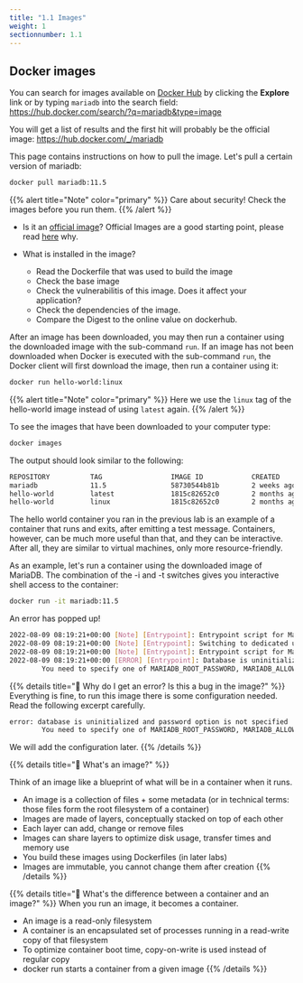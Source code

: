 ```yaml
---
title: "1.1 Images"
weight: 1
sectionnumber: 1.1
---
```


## Docker images

You can search for images available on [Docker Hub](https://hub.docker.com) by clicking the **Explore** link or by typing `mariadb` into the search field: <https://hub.docker.com/search/?q=mariadb&type=image>

You will get a list of results and the first hit will probably be the official image: <https://hub.docker.com/_/mariadb>

This page contains instructions on how to pull the image. Let's pull a certain version of mariadb:

```bash
docker pull mariadb:11.5
```

{{% alert title="Note" color="primary" %}}
Care about security! Check the images before you run them.
{{% /alert %}}

* Is it an [official image](https://docs.docker.com/docker-hub/official_images/)?
Official Images are a good starting point, please read [here](https://docs.docker.com/docker-hub/official_images/) why.

* What is installed in the image?
  * Read the Dockerfile that was used to build the image
  * Check the base image
  * Check the vulnerabilitis of this image. Does it affect your application?
  * Check the dependencies of the image.
  * Compare the Digest to the online value on dockerhub.

After an image has been downloaded, you may then run a container using the downloaded image with the sub-command `run`. If an image has not been downloaded when Docker is executed with the sub-command `run`, the Docker client will first download the image, then run a container using it:

```bash
docker run hello-world:linux
```

{{% alert title="Note" color="primary" %}}
Here we use the `linux` tag of the hello-world image instead of using `latest` again.
{{% /alert %}}

To see the images that have been downloaded to your computer type:

```bash
docker images
```

The output should look similar to the following:

```bash
REPOSITORY          TAG                 IMAGE ID            CREATED             SIZE
mariadb             11.5                58730544b81b        2 weeks ago         397MB
hello-world         latest              1815c82652c0        2 months ago        1.84kB
hello-world         linux               1815c82652c0        2 months ago        1.84kB
```

The hello world container you ran in the previous lab is an example of a container that runs and exits, after emitting a test message. Containers, however, can be much more useful than that, and they can be interactive. After all, they are similar to virtual machines, only more resource-friendly.

As an example, let's run a container using the downloaded image of MariaDB. The combination of the -i and -t switches gives you interactive shell access to the container:

```bash
docker run -it mariadb:11.5
```

An error has popped up!

```bash
2022-08-09 08:19:21+00:00 [Note] [Entrypoint]: Entrypoint script for MariaDB Server 1:10.8.3+maria~jammy started.
2022-08-09 08:19:21+00:00 [Note] [Entrypoint]: Switching to dedicated user 'mysql'
2022-08-09 08:19:21+00:00 [Note] [Entrypoint]: Entrypoint script for MariaDB Server 1:10.8.3+maria~jammy started.
2022-08-09 08:19:21+00:00 [ERROR] [Entrypoint]: Database is uninitialized and password option is not specified
        You need to specify one of MARIADB_ROOT_PASSWORD, MARIADB_ALLOW_EMPTY_ROOT_PASSWORD and MARIADB_RANDOM_ROOT_PASSWORD
```

{{% details title="🤔 Why do I get an error? Is this a bug in the image?" %}}
Everything is fine, to run this image there is some configuration needed. Read the following excerpt carefully.

```bash
error: database is uninitialized and password option is not specified
        You need to specify one of MARIADB_ROOT_PASSWORD, MARIADB_ALLOW_EMPTY_ROOT_PASSWORD and MARIADB_RANDOM_ROOT_PASSWORD
```

We will add the configuration later.
{{% /details %}}

{{% details title="🤔 What's an image?" %}}

Think of an image like a blueprint of what will be in a container when it runs.

* An image is a collection of files + some metadata (or in technical terms: those files form the root filesystem of a container)
* Images are made of layers, conceptually stacked on top of each other
* Each layer can add, change or remove files
* Images can share layers to optimize disk usage, transfer times and memory use
* You build these images using Dockerfiles (in later labs)
* Images are immutable, you cannot change them after creation
{{% /details %}}

{{% details title="🤔 What's the difference between a container and an image?" %}}
When you run an image, it becomes a container.

* An image is a read-only filesystem
* A container is an encapsulated set of processes running in a read-write copy of that filesystem
* To optimize container boot time, copy-on-write is used instead of regular copy
* docker run starts a container from a given image
{{% /details %}}
